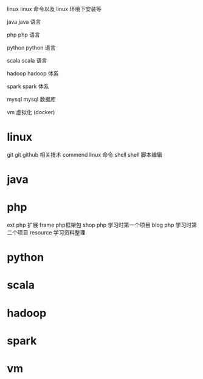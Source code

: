 linux linux 命令以及 linux 环境下安装等

java java 语言

php php 语言

python python 语言

scala scala 语言

hadoop hadoop 体系

spark spark 体系

mysql mysql 数据库

vm 虚拟化 (docker)

linux
===================================
git git github 相关技术
commend linux 命令
shell shell 脚本编辑

java
===================================

php
===================================
ext php 扩展
frame php框架包
shop php 学习时第一个项目
blog php 学习时第二个项目
resource 学习资料整理

python
===================================

scala
===================================

hadoop
===================================

spark
===================================

vm
===================================